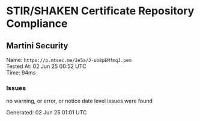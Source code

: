 # STIR/SHAKEN Certificate Repository Compliance

## Martini Security

Name: `https://p.mtsec.me/2e5a/J-ub8pEMfmqJ.pem`\
Tested At: 02 Jun 25 00:52 UTC\
Time: 94ms

### Issues

no warning, or error, or notice date level issues were found

Generated: 02 Jun 25 01:01 UTC